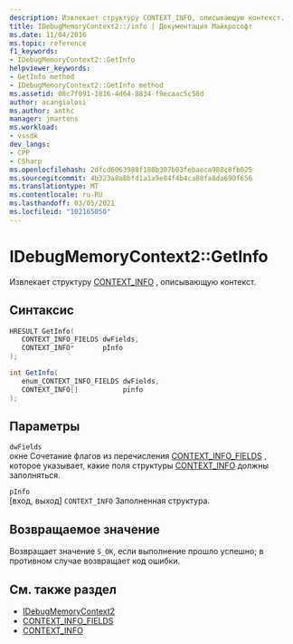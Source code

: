 ```yaml
---
description: Извлекает структуру CONTEXT_INFO, описывающую контекст.
title: IDebugMemoryContext2::/info | Документация Майкрософт
ms.date: 11/04/2016
ms.topic: reference
f1_keywords:
- IDebugMemoryContext2::GetInfo
helpviewer_keywords:
- GetInfo method
- IDebugMemoryContext2::GetInfo method
ms.assetid: 08c7f091-1816-4d64-8834-f9ecaac5c58d
author: acangialosi
ms.author: anthc
manager: jmartens
ms.workload:
- vssdk
dev_langs:
- CPP
- CSharp
ms.openlocfilehash: 2dfcd6063988f188b307b03febaeca988c8fb025
ms.sourcegitcommit: 4b323a8a8bfd1a1a9e84f4b4ca88fa8da690f656
ms.translationtype: MT
ms.contentlocale: ru-RU
ms.lasthandoff: 03/05/2021
ms.locfileid: "102165050"
---
```

# <a name="idebugmemorycontext2getinfo"></a>IDebugMemoryContext2::GetInfo
Извлекает структуру [CONTEXT_INFO](../../../extensibility/debugger/reference/context-info.md) , описывающую контекст.

## <a name="syntax"></a>Синтаксис

```cpp
HRESULT GetInfo( 
   CONTEXT_INFO_FIELDS dwFields,
   CONTEXT_INFO*       pInfo
);
```

```csharp
int GetInfo(
   enum_CONTEXT_INFO_FIELDS dwFields,
   CONTEXT_INFO[]           pinfo
);
```

## <a name="parameters"></a>Параметры
`dwFields`\
окне Сочетание флагов из перечисления [CONTEXT_INFO_FIELDS](../../../extensibility/debugger/reference/context-info-fields.md) , которое указывает, какие поля структуры [CONTEXT_INFO](../../../extensibility/debugger/reference/context-info.md) должны заполняться.

`pInfo`\
[вход, выход] `CONTEXT_INFO` Заполненная структура.

## <a name="return-value"></a>Возвращаемое значение
 Возвращает значение `S_OK`, если выполнение прошло успешно; в противном случае возвращает код ошибки.

## <a name="see-also"></a>См. также раздел
- [IDebugMemoryContext2](../../../extensibility/debugger/reference/idebugmemorycontext2.md)
- [CONTEXT_INFO_FIELDS](../../../extensibility/debugger/reference/context-info-fields.md)
- [CONTEXT_INFO](../../../extensibility/debugger/reference/context-info.md)
